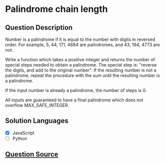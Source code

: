 # Palindrome chain length

## Question Description

Number is a palindrome if it is equal to the number with digits in reversed order. For example, 5, 44, 171, 4884 are palindromes, and 43, 194, 4773 are not.

Write a function which takes a positive integer and returns the number of special steps needed to obtain a palindrome. The special step is: "reverse the digits, and add to the original number". If the resulting number is not a palindrome, repeat the procedure with the sum until the resulting number is a palindrome.

If the input number is already a palindrome, the number of steps is 0.

All inputs are guaranteed to have a final palindrome which does not overflow MAX_SAFE_INTEGER.

## Solution Languages

- [x] JavaScript
- [ ] Python

## [Question Source](https://www.codewars.com/kata/525f039017c7cd0e1a000a26)
